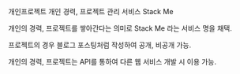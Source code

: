 개인프로젝트
개인 경력, 프로젝트 관리 서비스 Stack Me

개인의 경력, 프로젝트를 쌓아간다는 의미로 Stack Me 라는 서비스 명을 채택.

프로젝트의 경우 블로그 포스팅처럼 작성하여 공개, 비공개 가능.

개인의 경력, 프로젝트는 API를 통하여 다른 웹 서비스 개발 시 이용 가능.
